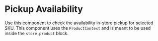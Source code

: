 # Pickup Availability

Use this component to check the availability in-store pickup for selected SKU.
This component uses the `ProductContext` and is meant to be used inside the `store.product` block.
